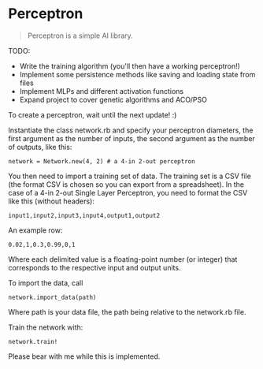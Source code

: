 # Perceptron

> Perceptron is a simple AI library.

TODO:
* Write the training algorithm (you'll then have a working perceptron!)
* Implement some persistence methods like saving and loading state from files
* Implement MLPs and different activation functions
* Expand project to cover genetic algorithms and ACO/PSO

To create a perceptron, wait until the next update! :)

Instantiate the class network.rb and specify
your perceptron diameters, the first argument as the number of inputs,
the second argument as the number of outputs, like this:

    network = Network.new(4, 2) # a 4-in 2-out perceptron

You then need to import a training set of data. The training set is a CSV
file (the format CSV is chosen so you can export from a spreadsheet).
In the case of a 4-in 2-out Single Layer Perceptron, you need to format the
CSV like this (without headers):

    input1,input2,input3,input4,output1,output2
		
An example row:

    0.02,1,0.3,0.99,0,1

Where each delimited value is a floating-point number (or integer)
that corresponds to the respective input and output units.

To import the data, call

    network.import_data(path)

Where path is your data file, the path being relative to the network.rb file.

Train the network with:

    network.train!

Please bear with me while this is implemented.